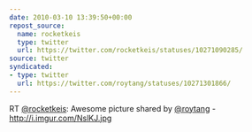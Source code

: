 ```yaml
---
date: 2010-03-10 13:39:50+00:00
repost_source:
  name: rocketkeis
  type: twitter
  url: https://twitter.com/rocketkeis/statuses/10271090285/
source: twitter
syndicated:
- type: twitter
  url: https://twitter.com/roytang/statuses/10271301866/
---
```


RT [@rocketkeis](https://twitter.com/rocketkeis/): Awesome picture shared by [@roytang](https://twitter.com/roytang/) - http://i.imgur.com/NslKJ.jpg